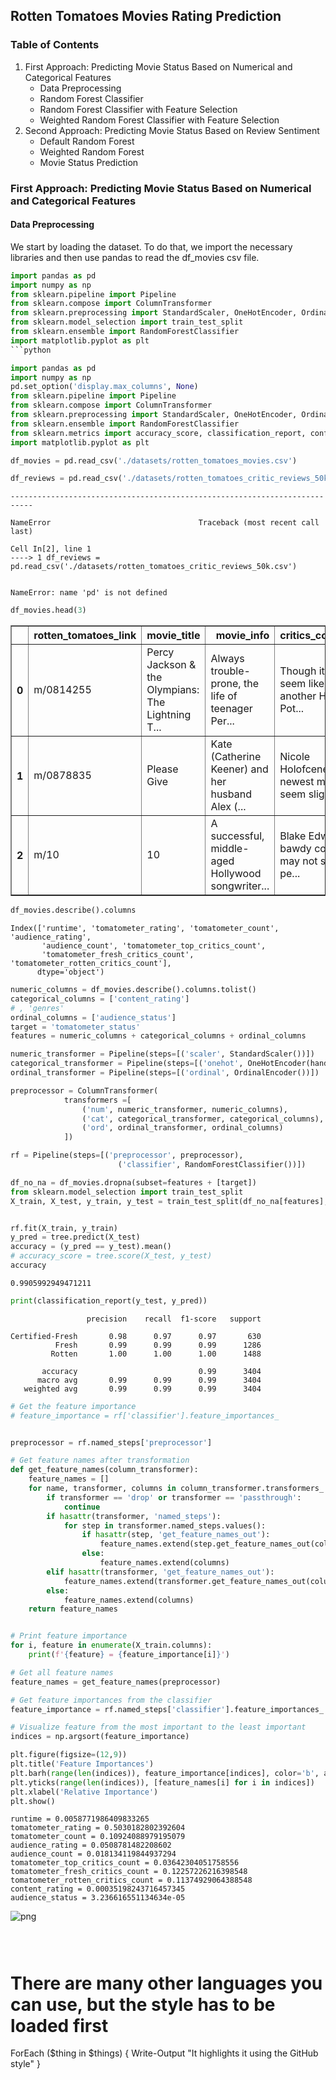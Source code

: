 ## Rotten Tomatoes Movies Rating Prediction

### Table of Contents
1. First Approach: Predicting Movie Status Based on Numerical and Categorical Features
   - Data Preprocessing
   - Random Forest Classifier
   - Random Forest Classifier with Feature Selection
   - Weighted Random Forest Classifier with Feature Selection
2. Second Approach: Predicting Movie Status Based on Review Sentiment
   - Default Random Forest
   - Weighted Random Forest
   - Movie Status Prediction

### First Approach: Predicting Movie Status Based on Numerical and Categorical Features

#### Data Preprocessing

We start by loading the dataset. To do that, we import the necessary libraries and then use pandas to read the df_movies csv file.

```python
import pandas as pd
import numpy as np
from sklearn.pipeline import Pipeline
from sklearn.compose import ColumnTransformer
from sklearn.preprocessing import StandardScaler, OneHotEncoder, OrdinalEncoder
from sklearn.model_selection import train_test_split
from sklearn.ensemble import RandomForestClassifier
import matplotlib.pyplot as plt
```python

```


```python
import pandas as pd
import numpy as np
pd.set_option('display.max_columns', None)
from sklearn.pipeline import Pipeline
from sklearn.compose import ColumnTransformer
from sklearn.preprocessing import StandardScaler, OneHotEncoder, OrdinalEncoder
from sklearn.ensemble import RandomForestClassifier
from sklearn.metrics import accuracy_score, classification_report, confusion_matrix
import matplotlib.pyplot as plt
```


```python
df_movies = pd.read_csv('./datasets/rotten_tomatoes_movies.csv')
```


```python
df_reviews = pd.read_csv('./datasets/rotten_tomatoes_critic_reviews_50k.csv')
```


    ---------------------------------------------------------------------------

    NameError                                 Traceback (most recent call last)

    Cell In[2], line 1
    ----> 1 df_reviews = pd.read_csv('./datasets/rotten_tomatoes_critic_reviews_50k.csv')
    

    NameError: name 'pd' is not defined



```python
df_movies.head(3)
```




<div>
<style scoped>
    .dataframe tbody tr th:only-of-type {
        vertical-align: middle;
    }

    .dataframe tbody tr th {
        vertical-align: top;
    }

    .dataframe thead th {
        text-align: right;
    }
</style>
<table border="1" class="dataframe">
  <thead>
    <tr style="text-align: right;">
      <th></th>
      <th>rotten_tomatoes_link</th>
      <th>movie_title</th>
      <th>movie_info</th>
      <th>critics_consensus</th>
      <th>content_rating</th>
      <th>genres</th>
      <th>directors</th>
      <th>authors</th>
      <th>actors</th>
      <th>original_release_date</th>
      <th>streaming_release_date</th>
      <th>runtime</th>
      <th>production_company</th>
      <th>tomatometer_status</th>
      <th>tomatometer_rating</th>
      <th>tomatometer_count</th>
      <th>audience_status</th>
      <th>audience_rating</th>
      <th>audience_count</th>
      <th>tomatometer_top_critics_count</th>
      <th>tomatometer_fresh_critics_count</th>
      <th>tomatometer_rotten_critics_count</th>
    </tr>
  </thead>
  <tbody>
    <tr>
      <th>0</th>
      <td>m/0814255</td>
      <td>Percy Jackson &amp; the Olympians: The Lightning T...</td>
      <td>Always trouble-prone, the life of teenager Per...</td>
      <td>Though it may seem like just another Harry Pot...</td>
      <td>PG</td>
      <td>Action &amp; Adventure, Comedy, Drama, Science Fic...</td>
      <td>Chris Columbus</td>
      <td>Craig Titley, Chris Columbus, Rick Riordan</td>
      <td>Logan Lerman, Brandon T. Jackson, Alexandra Da...</td>
      <td>2010-02-12</td>
      <td>2015-11-25</td>
      <td>119.0</td>
      <td>20th Century Fox</td>
      <td>Rotten</td>
      <td>49.0</td>
      <td>149.0</td>
      <td>Spilled</td>
      <td>53.0</td>
      <td>254421.0</td>
      <td>43</td>
      <td>73</td>
      <td>76</td>
    </tr>
    <tr>
      <th>1</th>
      <td>m/0878835</td>
      <td>Please Give</td>
      <td>Kate (Catherine Keener) and her husband Alex (...</td>
      <td>Nicole Holofcener's newest might seem slight i...</td>
      <td>R</td>
      <td>Comedy</td>
      <td>Nicole Holofcener</td>
      <td>Nicole Holofcener</td>
      <td>Catherine Keener, Amanda Peet, Oliver Platt, R...</td>
      <td>2010-04-30</td>
      <td>2012-09-04</td>
      <td>90.0</td>
      <td>Sony Pictures Classics</td>
      <td>Certified-Fresh</td>
      <td>87.0</td>
      <td>142.0</td>
      <td>Upright</td>
      <td>64.0</td>
      <td>11574.0</td>
      <td>44</td>
      <td>123</td>
      <td>19</td>
    </tr>
    <tr>
      <th>2</th>
      <td>m/10</td>
      <td>10</td>
      <td>A successful, middle-aged Hollywood songwriter...</td>
      <td>Blake Edwards' bawdy comedy may not score a pe...</td>
      <td>R</td>
      <td>Comedy, Romance</td>
      <td>Blake Edwards</td>
      <td>Blake Edwards</td>
      <td>Dudley Moore, Bo Derek, Julie Andrews, Robert ...</td>
      <td>1979-10-05</td>
      <td>2014-07-24</td>
      <td>122.0</td>
      <td>Waner Bros.</td>
      <td>Fresh</td>
      <td>67.0</td>
      <td>24.0</td>
      <td>Spilled</td>
      <td>53.0</td>
      <td>14684.0</td>
      <td>2</td>
      <td>16</td>
      <td>8</td>
    </tr>
  </tbody>
</table>
</div>




```python
df_movies.describe().columns
```




    Index(['runtime', 'tomatometer_rating', 'tomatometer_count', 'audience_rating',
           'audience_count', 'tomatometer_top_critics_count',
           'tomatometer_fresh_critics_count', 'tomatometer_rotten_critics_count'],
          dtype='object')




```python
numeric_columns = df_movies.describe().columns.tolist()
categorical_columns = ['content_rating'] 
# , 'genres'
ordinal_columns = ['audience_status']
target = 'tomatometer_status'
features = numeric_columns + categorical_columns + ordinal_columns
```


```python
numeric_transformer = Pipeline(steps=[('scaler', StandardScaler())])
categorical_transformer = Pipeline(steps=[('onehot', OneHotEncoder(handle_unknown='ignore'))])
ordinal_transformer = Pipeline(steps=[('ordinal', OrdinalEncoder())])

preprocessor = ColumnTransformer(
            transformers =[
                ('num', numeric_transformer, numeric_columns),
                ('cat', categorical_transformer, categorical_columns),
                ('ord', ordinal_transformer, ordinal_columns)   
            ])

rf = Pipeline(steps=[('preprocessor', preprocessor),
                        ('classifier', RandomForestClassifier())])
```


```python
df_no_na = df_movies.dropna(subset=features + [target])
from sklearn.model_selection import train_test_split
X_train, X_test, y_train, y_test = train_test_split(df_no_na[features], df_no_na[target], test_size=0.2, random_state=42)
```


```python

rf.fit(X_train, y_train)
y_pred = tree.predict(X_test)
accuracy = (y_pred == y_test).mean()
# accuracy_score = tree.score(X_test, y_test)
accuracy
```




    0.9905992949471211




```python
print(classification_report(y_test, y_pred))
```

                     precision    recall  f1-score   support
    
    Certified-Fresh       0.98      0.97      0.97       630
              Fresh       0.99      0.99      0.99      1286
             Rotten       1.00      1.00      1.00      1488
    
           accuracy                           0.99      3404
          macro avg       0.99      0.99      0.99      3404
       weighted avg       0.99      0.99      0.99      3404
    
    


```python
# Get the feature importance
# feature_importance = rf['classifier'].feature_importances_


preprocessor = rf.named_steps['preprocessor']

# Get feature names after transformation
def get_feature_names(column_transformer):
    feature_names = []
    for name, transformer, columns in column_transformer.transformers_:
        if transformer == 'drop' or transformer == 'passthrough':
            continue
        if hasattr(transformer, 'named_steps'):
            for step in transformer.named_steps.values():
                if hasattr(step, 'get_feature_names_out'):
                    feature_names.extend(step.get_feature_names_out(columns))
                else:
                    feature_names.extend(columns)
        elif hasattr(transformer, 'get_feature_names_out'):
            feature_names.extend(transformer.get_feature_names_out(columns))
        else:
            feature_names.extend(columns)
    return feature_names


# Print feature importance
for i, feature in enumerate(X_train.columns):
    print(f'{feature} = {feature_importance[i]}')

# Get all feature names
feature_names = get_feature_names(preprocessor)

# Get feature importances from the classifier
feature_importance = rf.named_steps['classifier'].feature_importances_

# Visualize feature from the most important to the least important
indices = np.argsort(feature_importance)

plt.figure(figsize=(12,9))
plt.title('Feature Importances')
plt.barh(range(len(indices)), feature_importance[indices], color='b', align='center')
plt.yticks(range(len(indices)), [feature_names[i] for i in indices])
plt.xlabel('Relative Importance')
plt.show()
```

    runtime = 0.0058771986409833265
    tomatometer_rating = 0.5030182802392604
    tomatometer_count = 0.10924088979195079
    audience_rating = 0.0508781482208602
    audience_count = 0.018134119844937294
    tomatometer_top_critics_count = 0.03642304051758556
    tomatometer_fresh_critics_count = 0.12257226216398548
    tomatometer_rotten_critics_count = 0.11374929064388548
    content_rating = 0.00035198243716457345
    audience_status = 3.236616551134634e-05
    


    
![png](Rating_Prediction_Models_files/Rating_Prediction_Models_11_1.png)
    



```python

```


```python

```


```python

```


# There are many other languages you can use, but the style has to be loaded first

ForEach ($thing in $things) {
    Write-Output "It highlights it using the GitHub style"
}
```
